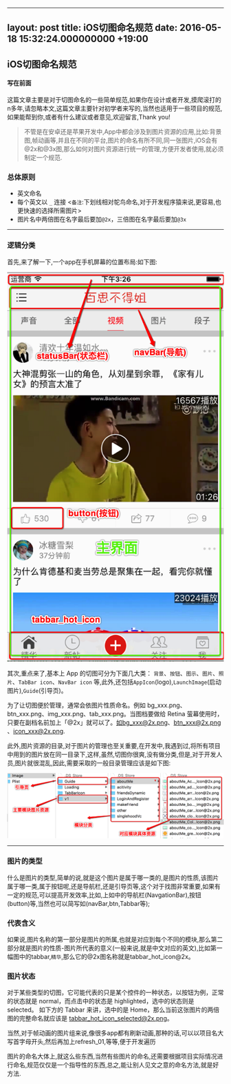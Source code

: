 
---
layout: post
title: iOS切图命名规范
date: 2016-05-18 15:32:24.000000000 +19:00
---

## iOS切图命名规范


#### 写在前面
这篇文章主要是对于切图命名的一些简单规范,如果你在设计或者开发,摸爬滚打的n多年,请忽略本文,这篇文章主要针对初学者来写的,当然也适用于一些项目的规范,如果能帮到你,或者有什么建议或者意见,欢迎留言,Thank you!


> 不管是在安卓还是苹果开发中,App中都会涉及到图片资源的应用,比如:背景图,帧动画等,并且在不同的平台,图片的命名有所不同,同一张图片,iOS会有@2x和@3x图,那么如何对图片资源进行统一的管理,方便开发者使用,就必须制定一个规范.


### 总体原则

 * 英文命名
 * 每个英文以 `_` 连接
<`备注`:下划线相对鸵鸟命名,对于开发程序猿来说,更容易,也更快速的选择所需图片>
 * 图片名中两倍图在名字最后要加`@2x`，三倍图在名字最后要加`@3x`
 ___
### 逻辑分类
首先,来了解一下,一个app在手机屏幕的位置布局:如下图:

![](../assets/images/Snip20160710_2.png)


其次,重点来了,基本上 App 的切图可分为下面几大类：
`背景`、`按钮`、`图示`、`图片`、`照片`、`TabBar icon`、`NavBar icon` 等,此外,还包括`AppIcon`(logo),`LaunchImage`(启动图片),`Guide`(引导页)。

为了让切图便於管理，通常会依图片性质命名。例如 bg_xxx.png、btn_xxx.png、img_xxx.png、tab_xxx.png。当图档要做给 Retina 萤幕使用时，只要在副档名前加上「@2x」就可以了。如bg_xxx@2x.png、btn_xxx@2x.png 、icon_xxx@2x.png.

此外,图片资源的目录,对于图片的管理也至关重要,在开发中,我遇到过,将所有项目中用到的图片放在同一目录下,这样,虽然,切图你很爽,没有做分类,但是,对于开发人员,图片就很混乱,因此,需要采取的一般目录管理应该是如下图:

  ![](../assets/images/content.png)

 ___
 
### 图片的类型
什么是图片的类型,简单的说,就是这个图片是属于哪一类的,是图片的性质,该图片属于哪一类,属于按钮呢,还是导航栏,还是引导页等,这个对于找图非常重要,如果有一定的规范,可以提高开发效率,比如,上如中的导航栏(NavgationBar),按钮(button)等,当然也可以简写如(navBar,btn,Tabbar等);

### 代表含义
如果说,图片名称的第一部分是图片的所属,也就是对应到每个不同的模块,那么第二部分就是图片的性质-图片所代表的意义(一般来说,就是中文对应的英文),比如第一幅图中的tabbar,`精华`,那么它的@2x图名称就是tabbar_hot_icon@2x。

### 图片状态
对于某些类型的切图，它可能代表的只是某个控件的一种状态，以按钮为例，正常的状态就是 normal，而点击中的状态是 highlighted，选中的状态则是 selected。
如下方的 Tabbar 来讲，选中的是 Home，那么当前这张图片的两倍图的完整命名就应该是 tabbar_hot_icon_selected@2x.png。


当然,对于帧动画的图片组来说,像很多app都有刷新动画,那种的话,可以以项目名大写首字母开头,然后再加上refresh_01,等等,便于开发遍历

图片的命名大体上,就这么些东西,当然有些图片的命名,还需要根据项目实际情况进行命名,规范仅仅是一个指导性的东西,总之,能让别人见文之意的命名方法,就是好方法.




